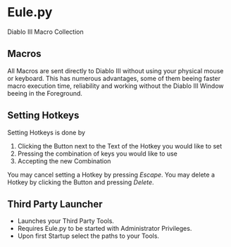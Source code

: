 # Eule.py
Diablo III Macro Collection

## Macros
All Macros are sent directly to Diablo III without using your physical mouse or keyboard.
This has numerous advantages, some of them beeing faster macro execution time, reliability and working without the Diablo III Window beeing in the Foreground.

## Setting Hotkeys
Setting Hotkeys is done by
1. Clicking the Button next to the Text of the Hotkey you would like to set
2. Pressing the combination of keys you would like to use
3. Accepting the new Combination

You may cancel setting a Hotkey by pressing *Escape*.
You may delete a Hotkey by clicking the Button and pressing *Delete*.

## Third Party Launcher
* Launches your Third Party Tools.
* Requires Eule.py to be started with Administrator Privileges.
* Upon first Startup select the paths to your Tools.
